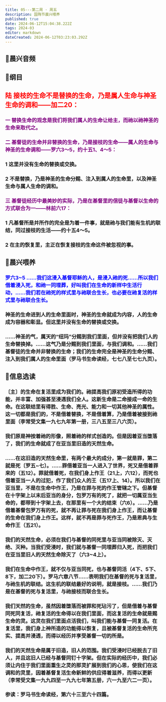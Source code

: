 ```yaml
---
title: 05---第二周 · 周五
description: 国殇节晨兴喂养
published: true
date: 2024-06-12T15:04:38.222Z
tags: 2024-03
editor: markdown
dateCreated: 2024-06-12T03:23:03.292Z
---
```


## 🎵晨兴音频

## 📖纲目

## <font color=red>陆    接枝的生命不是替换的生命，乃是属人生命与神圣生命的调和——加二20：</font>

### <font color=purple>一    替换生命的观念是我们将我们属人的生命让给主，而祂以祂神圣的生命来取代之。</font>

### <font color=purple>二    基督徒的生命并非替换的生命，乃是接枝的生命——属人的生命与神圣的生命调和——罗六3～5，约十五1、4～5：</font>

### 1    这里并没有生命的替换或交换。

### 2    不是替换，乃是神圣的生命分赐、注入到属人的生命里，以及神圣生命与属人生命的调和。

### <font color=purple>三    基督徒经历中最美妙的实际，乃是在基督里的信徒与基督以生命的方式联合为一——林前六17：</font>

### 1    凡基督所是并所作的完全是为着一件事，就是祂与我们能有生机的联结，同过接枝的生活——约十五4～5。

### 2    在主的恢复里，主正在恢复接枝的生命这件被忽视的事。

## 📖晨兴喂养

### <font color=blue>罗六3~5    ……我们这浸入基督耶稣的人，是浸入祂的死……所以我们借着浸入死，和祂一同埋葬，好叫我们在生命的新样中生活行动，……我们若在祂死的样式里与祂联合生长，也必要在祂复活的样式里与祂联合生长。</font>

### 神圣的生命进到人的生命里面时，神圣的生命就成为内容，人的生命成为容器和彰显。但这里并没有生命的替换或交换。

### ……神圣的气，属天的“纽玛”分赐到我们里面，但并没有把我们人的生命替换掉。……这气乃是分赐到我们里面，与我们调和。……我们基督徒的生命并非替换的生命；我们的生命完全是神圣的生命分赐、注入到我们属人的生命里面（罗马书生命读经，七七八至七七九页）。

## 📖信息选读

### 〔主〕的生命在复活里成为我们的。祂提高我们原初受造所得的功能，并丰富、加强甚至浸透我们全人。这新生命是二命接成一命的生命。在这联结里有得胜、生命、亮光、能力和一切其他神圣的属性。这一切都是我们的，不是借着替换，不是借着算，乃是借着被接到祂里面（李常受文集一九七九年第一册，三八五至三八六页）。

### 我们原是神按着祂的形像，照着祂的样式创造的。但是因着亚当堕落了，我们的生命就成了在亚当里旧造的天然生命。

### ……在这旧造的天然生命里，有两个最大的成分，第一就是罪，第二就是死〔罗五~七〕。……罪借着亚当一人进入了世界，死又是借着罪来的（五12）。罪就借着死，在我们身上作王（21上，六12），而死也借着亚当一人的过犯，作了我们众人的王（五17上、14）。所以我们在亚当里，不是在生命中作王，乃是在罪与死的作王管辖之下。但基督在十字架上以末后亚当的身分，包罗万有的死了，就把一切属亚当生命的，都带到十字架上去，在那里有一个大的结束（六6）。……乃是借着基督包罗万有的死，就不再让罪与死在我们身上作王，而让基督的生命在我们身上作王。这样，就不再是罪与死作王，乃是恩典与生命作王（五21）。

### 我们的天然生命，必须在我们与基督的同死里与亚当同被除灭、灭绝、灭种。当我们受浸时，我们就与基督一同埋葬归入死，而把我们在亚当里旧人的天然生命除灭了（六3~4上）。

### 我们在生命中作王，就不仅与亚当同死，也与基督同活（4下、5下、8下，加二20下）。罗马六章八节……表明我们在基督的死与复活里，与祂生机的联结。这生机的联结最好的说明，就是接枝。……我们乃是在基督的死与复活里，与祂接枝而联合生长。

### 我们天然的生命，虽然因着堕落而被罪和死玷污了，但是借着与基督同死同复活，祂复活的生命得以在我们里面，而这复活的生命就是赐生命的灵。这灵在我们里面点活我们，叫我们能与基督一同复活。在复活里，我们身上神所造的功能得以恢复，且被基督复活的生命所充实、提高并浸透，而得以经历并享受基督一切的所是。

### 我们的天然生命是属于旧造，旧人的范围。我们受浸时已经脱去了旧人，并且这旧人已经与基督同钉十字架。但在实际的经历中，我们必须让内住于我们里面重生之灵的那灵扩展到我们的心思，使我们在这调和的灵里，因着基督复活生命新鲜的供应得着滋养，而得以更新（李常受文集一九九四至一九九七年第五册，六一九至六二一页）。

### 参读：罗马书生命读经，第六十三至六十四篇。
<!-- Google tag (gtag.js) -->
<script async src="https://www.googletagmanager.com/gtag/js?id=G-1P8709Z16T"></script>
<script>
  window.dataLayer = window.dataLayer || [];
  function gtag(){dataLayer.push(arguments);}
  gtag('js', new Date());

  gtag('config', 'G-1P8709Z16T');
</script>